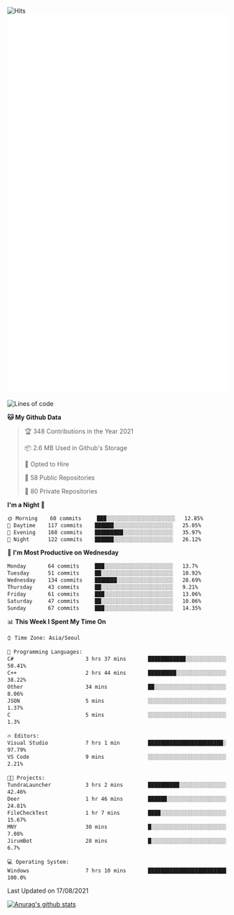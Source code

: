 ![Hits](https://hits.seeyoufarm.com/api/count/incr/badge.svg?url=https%3A%2F%2Fgithub.com%2Fkokose1234&count_bg=%2379C83D&title_bg=%23555555&icon=apple.svg&icon_color=%23E7E7E7&title=hits&edge_flat=false)
<br/>
![Metrics](https://github.com/kokose1234/kokose1234/blob/main/github-metrics.svg)

<!--START_SECTION:waka-->
![Lines of code](https://img.shields.io/badge/From%20Hello%20World%20I%27ve%20Written-12.4%20million%20lines%20of%20code-blue)

**🐱 My Github Data** 

> 🏆 348 Contributions in the Year 2021
 > 
> 📦 2.6 MB Used in Github's Storage 
 > 
> 💼 Opted to Hire
 > 
> 📜 58 Public Repositories 
 > 
> 🔑 80 Private Repositories  
 > 
**I'm a Night 🦉** 

```text
🌞 Morning    60 commits     ███░░░░░░░░░░░░░░░░░░░░░░   12.85% 
🌆 Daytime    117 commits    ██████░░░░░░░░░░░░░░░░░░░   25.05% 
🌃 Evening    168 commits    █████████░░░░░░░░░░░░░░░░   35.97% 
🌙 Night      122 commits    ██████░░░░░░░░░░░░░░░░░░░   26.12%

```
📅 **I'm Most Productive on Wednesday** 

```text
Monday       64 commits     ███░░░░░░░░░░░░░░░░░░░░░░   13.7% 
Tuesday      51 commits     ██░░░░░░░░░░░░░░░░░░░░░░░   10.92% 
Wednesday    134 commits    ███████░░░░░░░░░░░░░░░░░░   28.69% 
Thursday     43 commits     ██░░░░░░░░░░░░░░░░░░░░░░░   9.21% 
Friday       61 commits     ███░░░░░░░░░░░░░░░░░░░░░░   13.06% 
Saturday     47 commits     ██░░░░░░░░░░░░░░░░░░░░░░░   10.06% 
Sunday       67 commits     ███░░░░░░░░░░░░░░░░░░░░░░   14.35%

```


📊 **This Week I Spent My Time On** 

```text
⌚︎ Time Zone: Asia/Seoul

💬 Programming Languages: 
C#                       3 hrs 37 mins       ████████████░░░░░░░░░░░░░   50.41% 
C++                      2 hrs 44 mins       █████████░░░░░░░░░░░░░░░░   38.22% 
Other                    34 mins             ██░░░░░░░░░░░░░░░░░░░░░░░   8.06% 
JSON                     5 mins              ░░░░░░░░░░░░░░░░░░░░░░░░░   1.37% 
C                        5 mins              ░░░░░░░░░░░░░░░░░░░░░░░░░   1.3%

🔥 Editors: 
Visual Studio            7 hrs 1 min         ████████████████████████░   97.79% 
VS Code                  9 mins              ░░░░░░░░░░░░░░░░░░░░░░░░░   2.21%

🐱‍💻 Projects: 
TundraLauncher           3 hrs 2 mins        ██████████░░░░░░░░░░░░░░░   42.46% 
Deer                     1 hr 46 mins        ██████░░░░░░░░░░░░░░░░░░░   24.81% 
FileCheckTest            1 hr 7 mins         ████░░░░░░░░░░░░░░░░░░░░░   15.67% 
MNY                      30 mins             █░░░░░░░░░░░░░░░░░░░░░░░░   7.08% 
JirumBot                 28 mins             █░░░░░░░░░░░░░░░░░░░░░░░░   6.7%

💻 Operating System: 
Windows                  7 hrs 10 mins       █████████████████████████   100.0%

```


 Last Updated on 17/08/2021
<!--END_SECTION:waka-->

[![Anurag's github stats](https://github-readme-stats.vercel.app/api?username=kokose1234&theme=dracula)](https://github.com/anuraghazra/github-readme-stats)



	

